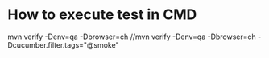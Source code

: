 # How to execute test in CMD
mvn verify -Denv=qa -Dbrowser=ch
//mvn verify -Denv=qa -Dbrowser=ch -Dcucumber.filter.tags="@smoke"
